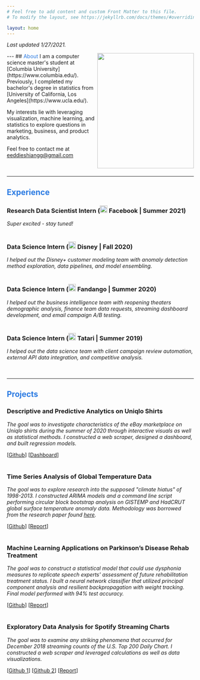```yaml
---
# Feel free to add content and custom Front Matter to this file.
# To modify the layout, see https://jekyllrb.com/docs/themes/#overriding-theme-defaults

layout: home
---
```


*Last updated 1/27/2021.*

<img style="float: right;" width="260" height="310" src="/es_website/assets/prof_pic_final.png">
---
## <font color='2a7ae2'>About</font>
I am a computer science master's student at [Columbia University](https://www.columbia.edu/). Previously, I completed my bachelor's degree in statistics from [University of California, Los Angeles](https://www.ucla.edu/). 

My interests lie with leveraging visualization, machine learning, and statistics to explore questions in marketing, business, and product analytics. 

Feel free to contact me at eeddieshiangg@gmail.com 
<br><br><br>

----
## <font color='2a7ae2'>Experience</font>
### **Research Data Scientist Intern** (<a href="https://www.facebook.com/"><img width="20" height="20" src="/es_website/assets/facebook_logo.jpg"></a> Facebook | Summer 2021) 
*Super excited - stay tuned!* 
<br><br>

### **Data Science Intern** (<a href="https://www.disney.com/"><img width="20" height="20" src="/es_website/assets/disney_logo.jpg"></a> Disney | Fall 2020) 
*I helped out the Disney+ customer modeling team with anomaly detection method exploration, data pipelines, and model ensembling.* 
<br><br>

### **Data Science Intern** (<a href="https://www.fandango.com"><img width="20" height="20" src="/es_website/assets/fandango_logo.jpg"></a> Fandango | Summer 2020) 
*I helped out the business intelligence team with reopening theaters demographic analysis, finance team data requests, streaming dashboard development, and email campaign A/B testing.* 
<br><br>

### **Data Science Intern** (<a href="https://www.tatari.tv"><img width="20" height="20" src="/es_website/assets/tatari_logo.jpg"></a> Tatari | Summer 2019) 
*I helped out the data science team with client campaign review automation, external API data integration, and competitive analysis.*
<br><br><br>








----
## <font color='2a7ae2'>Projects</font>

### **Descriptive and Predictive Analytics on Uniqlo Shirts** 
*The goal was to investigate characteristics of the eBay marketplace on Uniqlo shirts during the summer of 2020 through interactive visuals as well as statistical methods. I constructed a web scraper, designed a dashboard, and built regression models.*

[[Github](https://github.com/eshiang21/uniqlo_ebay)]
[[Dashboard](https://public.tableau.com/profile/edward.shiang#!/vizhome/UniqloKAWSEbayDashboard/KawsDash)]
<br><br>

### **Time Series Analysis of Global Temperature Data** 
*The goal was to explore research into the supposed "climate hiatus" of 1998-2013. I constructed ARIMA models and a command line script performing circular block bootstrap analysis on GISTEMP and HadCRUT global surface temperature anomaly data. Methodology was borrowed from the research paper found [here](https://statistics.stanford.edu/sites/g/files/sbiybj6031/f/2015-16.pdf).* 

[[Github](https://github.com/eshiang21/time_series_climate_data)] [[Report](https://github.com/eshiang21/time_series_climate_data/blob/master/time_series_final_report.pdf)]
<br><br>

### **Machine Learning Applications on Parkinson’s Disease Rehab Treatment** 
*The goal was to construct a statistical model that could use dysphonia measures to replicate speech experts' assessment of future rehabilitation treatment status. I built a neural network classifier that utilized principal component analysis and resilient backpropagation with weight tracking. Final model performed with 94% test accuracy.*

[[Github](https://github.com/eshiang21/parkinsons_classifier/blob/master/parkinsons_classification_final_script.R)] [[Report](https://github.com/eshiang21/parkinsons_classifier/blob/master/parkinsons_classifier_report.pdf)]
<br><br>

### **Exploratory Data Analysis for Spotify Streaming Charts** 
*The goal was to examine any striking phenomena that occurred for December 2018 streaming counts of the U.S. Top 200 Daily Chart. I constructed a web scraper and leveraged calculations as well as data visualizations.*

[[Github 1](https://github.com/eshiang21/SpotifyRecAlgCharScraper/blob/master/MW2%20Spotify%20RecAlg%20Char%20Scraper.Rmd)] [[Github 2](https://github.com/eshiang21/SpotifyDec2018Analysis/blob/master/MW1_Spotify_12_2018.Rmd)]  [[Report](https://moonwalkk.wordpress.com/2019/02/02/tt1-here-comes-santa-claus-xxxtentacion-too-spotifys-daily-u-s-top-200-chart-roundup-for-december-2018/)]
<br><br><br>

